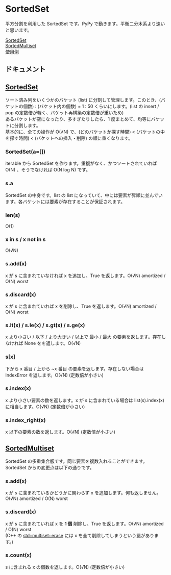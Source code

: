 # SortedSet

平方分割を利用した SortedSet です。PyPy で動きます。平衡二分木系より速いと思います。

[SortedSet](SortedSet.py)  
[SortedMultiset](SortedMultiset.py)  
[使用例](example)  

## ドキュメント

## [SortedSet](SortedSet.py)

ソート済み列をいくつかのバケット (list) に分割して管理します。このとき、(バケットの個数) : (バケット内の個数) = 1 : 50 くらいにします。(list の insert / pop の定数倍が軽く、バケット再構築の定数倍が重いため)  
あるバケットが空になったり、多すぎたりしたら、1 度まとめて、均等にバケットに分割します。  
基本的に、全ての操作が O(√N) で、(どのバケットか探す時間) < (バケットの中を探す時間) < (バケットへの挿入・削除) の順に重くなります。

### SortedSet(a=[])

iterable から SortedSet を作ります。重複がなく、かつソートされていれば O(N) 、そうでなければ O(N log N) です。

### s.a

SortedSet の中身です。list の list になっていて、中には要素が昇順に並んでいます。各バケットには要素が存在することが保証されます。

### len(s)

O(1)

### x in s / x not in s

O(√N)

### s.add(x)

x が s に含まれていなければ x を追加し、True を返します。O(√N) amortized / O(N) worst

### s.discard(x)

x が s に含まれていれば x を削除し、True を返します。O(√N) amortized / O(N) worst

### s.lt(x) / s.le(x) / s.gt(x) / s.ge(x)

x より小さい / 以下 / より大きい / 以上で 最小 / 最大 の要素を返します。存在しなければ None をを返します。O(√N)

### s[x]

下から x 番目 / 上から ~x 番目 の要素を返します。存在しない場合は IndexError を返します。O(√N) (定数倍が小さい)

### s.index(x)

x より小さい要素の数を返します。x が s に含まれている場合は list(s).index(x) に相当します。O(√N) (定数倍が小さい)

### s.index_right(x)

x 以下の要素の数を返します。O(√N) (定数倍が小さい)

## [SortedMultiset](SortedMultiset.py)

SortedSet の多重集合版です。同じ要素を複数入れることができます。SortedSet からの変更点は以下の通りです。

### s.add(x)

x が s に含まれているかどうかに関わらず x を追加します。何も返しません。O(√N) amortized / O(N) worst

### s.discard(x)

x が s に含まれていれば x を **1 個** 削除し、True を返します。O(√N) amortized / O(N) worst  
(C++ の [std::multiset::erase](https://cpprefjp.github.io/reference/set/multiset/erase.html) には x を全て削除してしまうという罠があります。)

### s.count(x)

s に含まれる x の個数を返します。O(√N) (定数倍が小さい)
